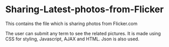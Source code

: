 # Sharing-Latest-photos-from-Flicker
This contains the file which is sharing photos from Flicker.com

The user can submit any term to see the related pictures.
It is made using CSS for styling, Javascript, AJAX and HTML. Json is also used.
